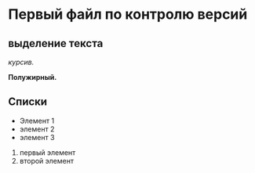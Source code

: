 # Первый файл по контролю версий

## выделение текста

*курсив.* 

**Полужирный.**

## Списки

* Элемент 1
* элемент 2
* элемент 3

1. первый элемент 
2. второй элемент